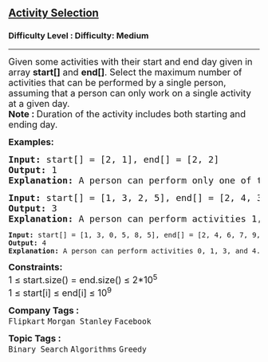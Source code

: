 <h2><a href="https://www.geeksforgeeks.org/problems/activity-selection-1587115620/1">Activity Selection</a></h2><h3>Difficulty Level : Difficulty: Medium</h3><hr><div class="problems_problem_content__Xm_eO"><p><span style="font-size: 18px;">Given some activities with their start and end day given in array <strong>start[]</strong> and <strong>end[]</strong>. Select the maximum number of activities that can be performed by a single person, assuming that a person can only work on a single activity at a given day.</span><br><span style="font-size: 18px;"><strong>Note :&nbsp;</strong>Duration of the activity includes both starting and ending day.</span></p>
<p><span style="font-size: 18px;"><strong>Examples:</strong></span></p>
<pre><span style="font-size: 18px;"><strong>Input: </strong>start[] = [2, 1], end[] = [2, 2]
<strong>Output: </strong>1<strong>
Explanation: </strong>A person can perform only one of the given activities.</span>
</pre>
<pre><span style="font-size: 18px;"><strong>Input: </strong>start[] = [1, 3, 2, 5], end[] = [2, 4, 3, 6]
<strong>Output: </strong>3<strong>
Explanation: </strong>A person can perform activities 1, 2 and 4.<br></span></pre>
<pre><strong>Input: </strong>start[] = [1, 3, 0, 5, 8, 5], end[] = [2, 4, 6, 7, 9, 9]
<strong>Output: </strong>4
<strong>Explanation: </strong>A person can perform activities 0, 1, 3, and 4.</pre>
<p><span style="font-size: 18px;"><strong>Constraints:</strong><br>1 ≤ start.size() = end.size() ≤ 2*10<sup>5</sup><br>1 ≤&nbsp;start[i] ≤&nbsp;end[i] ≤&nbsp;10<sup>9</sup></span></p></div><p><span style=font-size:18px><strong>Company Tags : </strong><br><code>Flipkart</code>&nbsp;<code>Morgan Stanley</code>&nbsp;<code>Facebook</code>&nbsp;<br><p><span style=font-size:18px><strong>Topic Tags : </strong><br><code>Binary Search</code>&nbsp;<code>Algorithms</code>&nbsp;<code>Greedy</code>&nbsp;